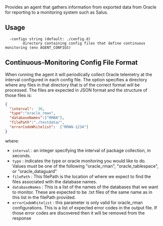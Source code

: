 Provides an agent that gathers information from exported data from Oracle for reporting to a monitoring system such as Salus.

## Usage

```
  -configs string (default: ./config.d)
    	directory containing config files that define continuous monitoring (env AGENT_CONFIGS)
```

## Continuous-Monitoring Config File Format

When running the agent it will periodically collect Oracle telemetry at the interval configured in each config file. The option specifies a directory where any files in that directory that is of the correct format will be processed. The files are expected in JSON format and the structure of those files is:

```json
{
  "interval":  30,
  "type":"oracle_rman",
  "databaseNames":["RMAN"],
  "filePath":"./testdata/",
  "errorCodeWhitelist":  ["RMAN-1234"]
}
```

where:
- `interval` : an integer specifying the interval of package collection, in seconds.
- `type` : indicates the type or oracle monitoring you would like to do. Values must be one of the following "oracle_rman", "oracle_tablespace", or "oracle_dataguard"
- `filePath` : This filePath is the location of where we expect to find the files associated with the database names. 
- `databaseNames` : This is a list of the names of the databases that we want to monitor. These are expected to be .txt files of the same name as in this list in the filePath provided. 
- `errorCodeWhitelist` : this parameter is only valid for oracle_rman configurations. This is a list of expected error codes in the output file. If those error codes are discovered then it will be removed from the response
